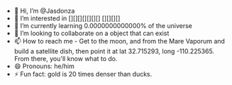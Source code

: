 - 👋 Hi, I’m @Jasdonza
- 👀 I’m interested in [][][][][][][] [][][][]
- 🌱 I’m currently learning 0.0000000000000% of the universe
- 💞️ I’m looking to collaborate on a object that can exist
- 📫 How to reach me - Get to the moon, and from the Mare Vaporum and build a satellite dish, then point it at lat 32.715293, long -110.225365. From there, you'll know what to do.
- 😄 Pronouns: he/him
- ⚡ Fun fact: gold is 20 times denser than ducks.
